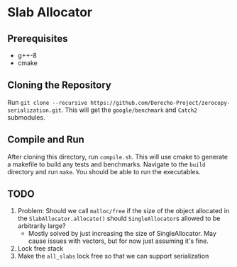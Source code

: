 # Slab Allocator

## Prerequisites
- g++-8
- cmake

## Cloning the Repository
Run `git clone --recursive https://github.com/Derecho-Project/zerocopy-serialization.git`.
This will get the `google/benchmark` and `Catch2` submodules.

## Compile and Run
After cloning this directory, run `compile.sh`. This will use cmake to generate
a makefile to build any tests and benchmarks. Navigate to the `build` directory
and run `make`. You should be able to run the executables.

## TODO
1. Problem: Should we call `malloc/free` if the size of the object allocated in
the `SlabAllocator.allocate()` should `SingleAllocator`s allowed to be
arbitrarily large?
    - Mostly solved by just increasing the size of SingleAllocator. May cause
    issues with vectors, but for now just assuming it's fine.
2. Lock free stack
3. Make the `all_slabs` lock free so that we can support serialization
